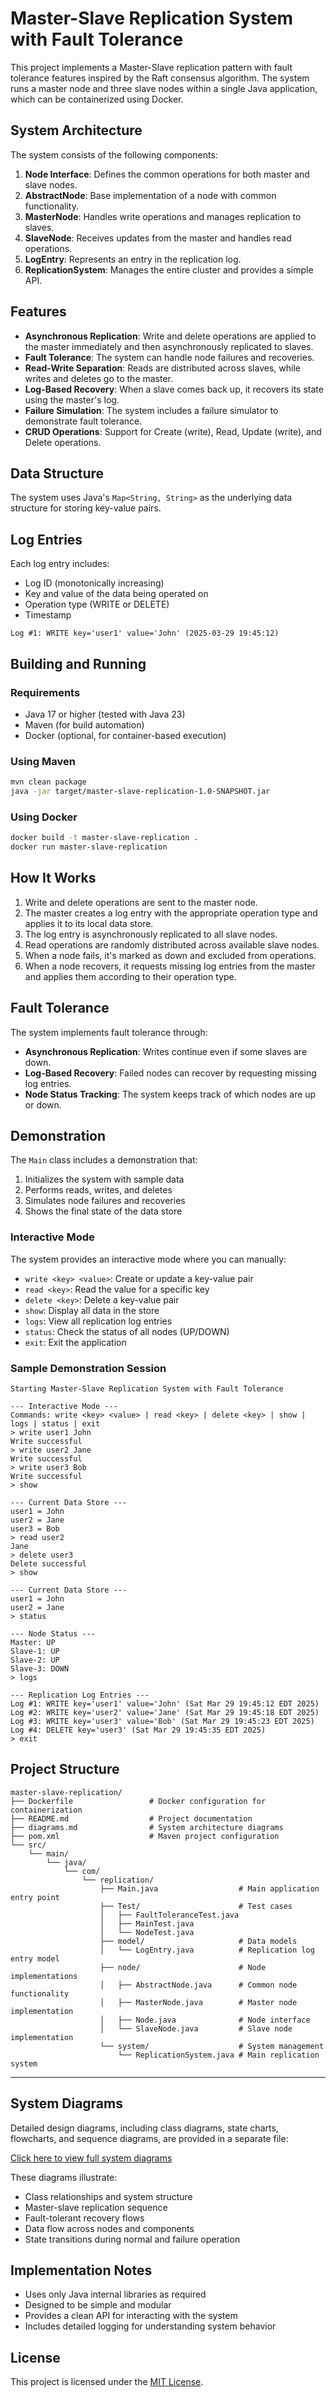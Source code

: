 # Master-Slave Replication System with Fault Tolerance

This project implements a Master-Slave replication pattern with fault tolerance features inspired by the Raft consensus algorithm. The system runs a master node and three slave nodes within a single Java application, which can be containerized using Docker.

## System Architecture

The system consists of the following components:

1. **Node Interface**: Defines the common operations for both master and slave nodes.
2. **AbstractNode**: Base implementation of a node with common functionality.
3. **MasterNode**: Handles write operations and manages replication to slaves.
4. **SlaveNode**: Receives updates from the master and handles read operations.
5. **LogEntry**: Represents an entry in the replication log.
6. **ReplicationSystem**: Manages the entire cluster and provides a simple API.

## Features

- **Asynchronous Replication**: Write and delete operations are applied to the master immediately and then asynchronously replicated to slaves.
- **Fault Tolerance**: The system can handle node failures and recoveries.
- **Read-Write Separation**: Reads are distributed across slaves, while writes and deletes go to the master.
- **Log-Based Recovery**: When a slave comes back up, it recovers its state using the master's log.
- **Failure Simulation**: The system includes a failure simulator to demonstrate fault tolerance.
- **CRUD Operations**: Support for Create (write), Read, Update (write), and Delete operations.

## Data Structure

The system uses Java's `Map<String, String>` as the underlying data structure for storing key-value pairs.

## Log Entries

Each log entry includes:
- Log ID (monotonically increasing)
- Key and value of the data being operated on
- Operation type (WRITE or DELETE)
- Timestamp

```
Log #1: WRITE key='user1' value='John' (2025-03-29 19:45:12)
```

## Building and Running

### Requirements

- Java 17 or higher (tested with Java 23)
- Maven (for build automation)
- Docker (optional, for container-based execution)

### Using Maven

```bash
mvn clean package
java -jar target/master-slave-replication-1.0-SNAPSHOT.jar
```

### Using Docker

```bash
docker build -t master-slave-replication .
docker run master-slave-replication
```

## How It Works

1. Write and delete operations are sent to the master node.
2. The master creates a log entry with the appropriate operation type and applies it to its local data store.
3. The log entry is asynchronously replicated to all slave nodes.
4. Read operations are randomly distributed across available slave nodes.
5. When a node fails, it's marked as down and excluded from operations.
6. When a node recovers, it requests missing log entries from the master and applies them according to their operation type.

## Fault Tolerance

The system implements fault tolerance through:
- **Asynchronous Replication**: Writes continue even if some slaves are down.
- **Log-Based Recovery**: Failed nodes can recover by requesting missing log entries.
- **Node Status Tracking**: The system keeps track of which nodes are up or down.

## Demonstration

The `Main` class includes a demonstration that:
1. Initializes the system with sample data
2. Performs reads, writes, and deletes
3. Simulates node failures and recoveries
4. Shows the final state of the data store

### Interactive Mode

The system provides an interactive mode where you can manually:
- `write <key> <value>`: Create or update a key-value pair
- `read <key>`: Read the value for a specific key
- `delete <key>`: Delete a key-value pair
- `show`: Display all data in the store
- `logs`: View all replication log entries
- `status`: Check the status of all nodes (UP/DOWN)
- `exit`: Exit the application

### Sample Demonstration Session

```
Starting Master-Slave Replication System with Fault Tolerance

--- Interactive Mode ---
Commands: write <key> <value> | read <key> | delete <key> | show | logs | status | exit
> write user1 John
Write successful
> write user2 Jane
Write successful
> write user3 Bob
Write successful
> show

--- Current Data Store ---
user1 = John
user2 = Jane
user3 = Bob
> read user2
Jane
> delete user3
Delete successful
> show

--- Current Data Store ---
user1 = John
user2 = Jane
> status

--- Node Status ---
Master: UP
Slave-1: UP
Slave-2: UP
Slave-3: DOWN
> logs

--- Replication Log Entries ---
Log #1: WRITE key='user1' value='John' (Sat Mar 29 19:45:12 EDT 2025)
Log #2: WRITE key='user2' value='Jane' (Sat Mar 29 19:45:18 EDT 2025)
Log #3: WRITE key='user3' value='Bob' (Sat Mar 29 19:45:23 EDT 2025)
Log #4: DELETE key='user3' (Sat Mar 29 19:45:35 EDT 2025)
> exit
```

## Project Structure

```
master-slave-replication/
├── Dockerfile                 # Docker configuration for containerization
├── README.md                  # Project documentation
├── diagrams.md                # System architecture diagrams
├── pom.xml                    # Maven project configuration
└── src/
    └── main/
        └── java/
            └── com/
                └── replication/
                    ├── Main.java                  # Main application entry point
                    ├── Test/                      # Test cases
                    │   ├── FaultToleranceTest.java
                    │   ├── MainTest.java
                    │   └── NodeTest.java
                    ├── model/                     # Data models
                    │   └── LogEntry.java          # Replication log entry model
                    ├── node/                      # Node implementations
                    │   ├── AbstractNode.java      # Common node functionality
                    │   ├── MasterNode.java        # Master node implementation
                    │   ├── Node.java              # Node interface
                    │   └── SlaveNode.java         # Slave node implementation
                    └── system/                    # System management
                        └── ReplicationSystem.java # Main replication system
```


---

## System Diagrams

Detailed design diagrams, including class diagrams, state charts, flowcharts, and sequence diagrams, are provided in a separate file:

[Click here to view full system diagrams](./diagrams.md)

These diagrams illustrate:

- Class relationships and system structure
- Master-slave replication sequence
- Fault-tolerant recovery flows
- Data flow across nodes and components
- State transitions during normal and failure operation



## Implementation Notes

- Uses only Java internal libraries as required
- Designed to be simple and modular
- Provides a clean API for interacting with the system
- Includes detailed logging for understanding system behavior


## License

This project is licensed under the [MIT License](https://opensource.org/licenses/MIT).



